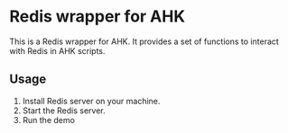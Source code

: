 # Redis wrapper for AHK

This is a Redis wrapper for AHK. It provides a set of functions to interact with Redis in AHK scripts.

## Usage

1. Install Redis server on your machine.
2. Start the Redis server.
3. Run the demo